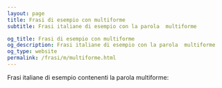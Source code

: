 ```yaml
---
layout: page
title: Frasi di esempio con multiforme 
subtitle: Frasi italiane di esempio con la parola  multiforme

og_title: Frasi di esempio con multiforme 
og_description: Frasi italiane di esempio con la parola  multiforme
og_type: website
permalink: /frasi/m/multiforme.html
---
```


Frasi italiane di esempio contenenti la parola multiforme:



